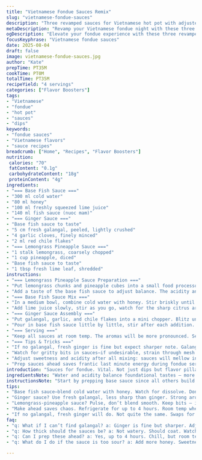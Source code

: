 ```yaml
---
title: "Vietnamese Fondue Sauces Remix"
slug: "vietnamese-fondue-sauces"
description: "Three revamped sauces for Vietnamese hot pot with adjusted quantities and ingredient swaps to keep things fresh. Base fish sauce with honey instead of sugar; ginger sauce packs in galangal for an earthier kick, no sambal oelek but chile flakes instead; pineapple-citronella sauce gets gingered up and a touch of lime leaf. Techniques focus on balancing acidity, sweetness and savor. A rapid puree blitz keeps textures lively. Sensory cues include aroma shifts and thickening consistency. Practical swaps included for common pantry gaps. Timing is flexible. Wind back on acidity, punch up umami, watch for fresh aromatics doubling down on complexity. All ready to dunk into the bubbling pot and dip away."
metaDescription: "Revamp your Vietnamese fondue night with these three unique sauces featuring honey, galangal, and fresh herbs. Simple yet flavorful."
ogDescription: "Elevate your fondue experience with these three revamped Vietnamese sauces. Fresh flavors for dipping and exploring."
focusKeyphrase: "Vietnamese fondue sauces"
date: 2025-08-04
draft: false
image: vietnamese-fondue-sauces.jpg
author: "Kate"
prepTime: PT35M
cookTime: PT0M
totalTime: PT35M
recipeYield: "4 servings"
categories: ["Flavor Boosters"]
tags:
- "Vietnamese"
- "fondue"
- "hot pot"
- "sauces"
- "dips"
keywords:
- "fondue sauces"
- "Vietnamese flavors"
- "sauce recipes"
breadcrumb: ["Home", "Recipes", "Flavor Boosters"]
nutrition: 
 calories: "70"
 fatContent: "0.1g"
 carbohydrateContent: "18g"
 proteinContent: "4g"
ingredients:
- "=== Base Fish Sauce ==="
- "300 ml cold water"
- "80 ml honey"
- "100 ml freshly squeezed lime juice"
- "140 ml fish sauce (nuoc mam)"
- "=== Ginger Sauce ==="
- "Base fish sauce to taste"
- "5 cm fresh galangal, peeled, lightly crushed"
- "4 garlic cloves, finely minced"
- "2 ml red chile flakes"
- "=== Lemongrass Pineapple Sauce ==="
- "1 stalk lemongrass, coarsely chopped"
- "1 cup pineapple, diced"
- "Base fish sauce to taste"
- "1 tbsp fresh lime leaf, shredded"
instructions:
- "=== Lemongrass Pineapple Sauce Preparation ==="
- "Put lemongrass chunks and pineapple cubes into a small food processor. Pulse a few short bursts until roughly pureed. Not too smooth; texture matters. Lift lid and add lime leaf shreds. Stir lightly to distribute."
- "Add a taste of the base fish sauce to adjust balance. The acidity and funk of fish sauce should wake up sweetness from pineapple. Set aside in a small bowl."
- "=== Base Fish Sauce Mix ==="
- "In a medium bowl, combine cold water with honey. Stir briskly until honey dissolves completely. Honey is less aggressive than sugar, brown notes add complexity."
- "Add lime juice slowly, stir as you go, watch for the sharp citrus aroma rising. Pour in fish sauce. Stir again gently; the sauce should smell briny with a mild sweetness, balanced and ready."
- "=== Ginger Sauce Assembly ==="
- "Put galangal, garlic, and chile flakes into a mini chopper. Blitz until a coarse paste forms. Be mindful not to overblend; you want bits that burst with flavor, not a puree. Transfer to a small bowl."
- "Pour in base fish sauce little by little, stir after each addition. Stop when heat and acidity meld into something bright but grounded. Texture should have a slight grain from galangal and garlic, the chile flakes add muted heat."
- "=== Serving ==="
- "Keep all sauces at room temp. The aromas will be more pronounced. Serve alongside hot bubbling Vietnamese fondue. Dip meats, veggies. The tangy, spicy, sweet, and herbal notes cut through rich broth and fats."
- "=== Tips & Tricks ==="
- "If no galangal, fresh ginger is fine but expect sharper note. Galangal adds floral woodiness. For chile, use fresh bird's eye or cayenne flakes if sambal oelek missing. Honey can be subbed with agave syrup or light maple if needed. Use fresh lime juice; bottled usually lacks punch."
- "Watch for gritty bits in sauces—if undesirable, strain through mesh. But some texture adds dimension. Sauce should cling lightly to dipped morsels, not watery or overwhelming."
- "Adjust sweetness and acidity after all mixing: sauces will mellow in 10–15 minutes of resting. If too sour, pinch more honey. Too sweet, add fish sauce for saltier depth."
- "Prep sauces ahead saves frantic last minute energy during fondue service. Refrigerate up to 4 hours, bring to room temp before serving; cold dulls flavors."
introduction: "Sauces for fondue. Vital. Not just dips but flavor pillars. Vietnamese style means balance — sour, sweet, salty, heat, herbal notes all at war and peace in your mouth. Old recipe had sugar, lime, fish sauce. Too predictable. Shifted quantities to highlight nuance, swapped in honey for depth, punched up aromatics, traded ginger for galangal because it clarifies punch and keeps sauce from dulling in heat. Integrated lime leaf — less common but brightens lemongrass-pineapple combo. No sambal oelek; household panic if none on hand. Switched to chile flakes. Works differently but still stings just right. These sauces breathe with the hot pot, amplify. Viscosity matters — not too thin, clings. Prep all ahead. Watch textures. Senses alert — sweet honey dissolve in water, lime zest that sharp inhale, galangal’s floral musk. This is sharp cooking, not messy blending. Small adjustments change the finish. Good sauce hides in the background but lifts everything."
ingredientsNote: "Water and acidity balance foundational tastes — more water dilutes, so stick close to quantities, but adjust to taste if your lime is more or less juicy. Honey brings viscosity and gentle sweetness; dry sugar is harsh here. Fresh lime juice, never bottled; bottled often smells flat, no zip. Fish sauce quality changes result substantially. Use something fresh, pungent but smooth. Galangal is more fibrous than ginger; peel carefully, crush to help release essential oils. Garlic goes in finely minced to avoid raw harsh chunks but not overprocessed to puree. Chile flakes are dry, so their heat varies; adjust quantity accordingly — better to start light and add. Lemongrass tough fiber is edible but unpleasant in big chunks; chopping coarsely enough to process but retain bits is best for mouthfeel. Pineapple must be ripe but firm to avoid mushy sauce. Lime leaf aromatic is subtle but sharp; no substitute equals losing brightness, but kaffir lime zest can work. Prep fresh, sauces fade fast once mixed."
instructionsNote: "Start by prepping base sauce since all others build from it. Stirring honey into cold water ensures it dissolves evenly — hot water speeds dissolving but changes sauce properties, so keep cool. Lime juice added after for vibrant fresh acidity. Fish sauce last to prevent overpowering saltiness or fish funk too early. For ginger sauce, mortar pounding releases more aroma but takes time; use food processor for speed with control on texture. Avoid overprocessing; too smooth means losing signature bite. For lemongrass-pineapple, pulse shortly — fine enough to coat but chunks remain. The interplay of pineapple’s sweetness and lemongrass brightness mellows after sitting. Watch aroma shifts; when lemongrass scent is full and pineapple tang runs clean, sauce is ready. Adding lime leaf last preserves fresh sharpness. Tasting between steps is crucial. Rest sauces 10 minutes minimum for flavor meld. Serving at room temp ensures aromas bloom — cold dulls. Don't overlook this. Serve sauces separately so guests customize intensity. If sauces thicken too much (honey can cause this), thin with small water or lime juice additions."
tips:
- "Base fish sauce—blend cold water with honey. Watch for dissolve. Don't heat it. Fresh lime juice last to keep acidity sharp. Balance flavors."
- "Ginger sauce? Use fresh galangal, less sharp than ginger. Strong aroma. Chile flakes for heat – adjust to taste. Not too mushy; texture's key."
- "Lemongrass-pineapple sauce? Pulse, don’t blend smooth. Keep bits – important for mouthfeel. Lime leaf at end, brightens flavor. Fresh, always."
- "Make ahead saves chaos. Refrigerate for up to 4 hours. Room temp when serving; flavors deepen. If too thick, add water or lime juice."
- "If no galangal, fresh ginger will do. Not quite the same. Swaps for honey, agave or light maple work fine if honey’s missing."
faq:
- "q: What if I can’t find galangal? a: Ginger is fine but sharper. Adjust chile heat. Galangal has floral aroma, defines sauce."
- "q: How thick should the sauces be? a: Not watery. Should coat. Watch textures. Resting helps sauces mellow after mixing. They thicken."
- "q: Can I prep these ahead? a: Yes, up to 4 hours. Chill, but room temp's best for serving. Flavors need air. Stay sharp that way."
- "q: What do I do if the sauce is too sour? a: Add more honey. Sweetness softens tang. If too sweet, fish sauce brings salty depth."

---
```

